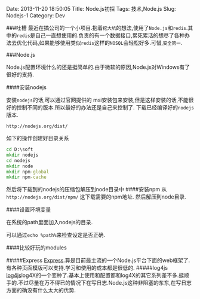 Date: 2013-11-20 18:50:05 
Title: Node.js初探
Tags: 技术,Node.js
Slug: Nodejs-1
Category: Dev

###吐槽
最近在搞公司的一个小项目.抱着`挖大坑`的想法,使用了`Node.js`和`redis`.其中的`redis`是自己一直想使用的.负责的有一个数据接口,累死累活的想尽了各种办法去优化代码,如果能够使用类似`redis`这样的`NOSQL`会轻松好多.可惜,`安全第一`.

###Node.js

Node.js配置环境什么的还是挺简单的.由于微软的原因,Node.js对Windows有了很好的支持.

####安装nodejs
 
安装`nodejs`的话,可以通过官网提供的 msi安装包来安装,但是这样安装的话,不能很好的控制不同的版本.所以最好的办法还是自己来控制了.
下载已经编译好的`nodejs`版本.
 
```
http://nodejs.org/dist/
```
 
如下的操作创建好目录关系
 
``` bat
cd D:\soft
mkdir nodejs
cd nodejs
mkdir node
mkdir npm-global
mkdir npm-cache
```
然后将下载到的nodejs的压缩包解压到node目录中
####安装npm
从`http://nodejs.org/dist/npm/` 这下载需要的npm地址.
然后解压到node目录.
 
####设置环境变量
 
在系统的path里面加入nodejs的目录.
 
可以通过`echo %path%`来检查设定是否正确.

####比较好玩的modules

#####Express
[Express](http://expressjs.com/).算是目前最主流的一个Node.js平台下面的web框架了.有各种页面模版可以支持.学习和使用的成本都是很低的.
#####log4js
[log4js](http://log4js.berlios.de/index.html)log4X的一个变种了.基本上使用和配置都和log4X的其它系列差不多.挺顺手的.不过尽量在万不得已的情况下在写日志.Node.js这种非阻塞的东东,在写日志方面的确没有什么太大的优势.
